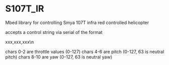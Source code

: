 S107T_IR
========

Mbed library for controlling Smya 107T infra red controlled helicopter 

accepts a control string via serial of the format

xxx,xxx,xxx\n

chars 0-2 are throttle values (0-127)
chars 4-6 are pitch (0-127, 63 is neutral pitch) 
chars 8-10 are yaw (0-127, 63 is neutral yaw) 
